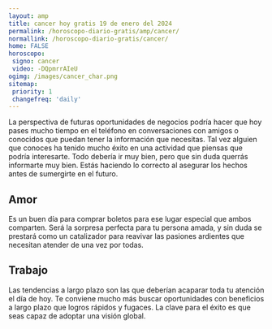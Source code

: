 ```yaml
---
layout: amp
title: cancer hoy gratis 19 de enero del 2024 
permalink: /horoscopo-diario-gratis/amp/cancer/
normallink: /horoscopo-diario-gratis/cancer/
home: FALSE
horoscopo:
 signo: cancer
 video: -DQpmrrAIeU
ogimg: /images/cancer_char.png
sitemap:
 priority: 1
 changefreq: 'daily'
---
```



La perspectiva de futuras oportunidades de negocios podría hacer que hoy pases mucho tiempo en el teléfono en conversaciones con amigos o conocidos que puedan tener la información que necesitas. Tal vez alguien que conoces ha tenido mucho éxito en una actividad que piensas que podría interesarte. Todo debería ir muy bien, pero que sin duda querrás informarte muy bien. Estás haciendo lo correcto al asegurar los hechos antes de sumergirte en el futuro.

## Amor

Es un buen día para comprar boletos para ese lugar especial que ambos comparten. Será la sorpresa perfecta para tu persona amada, y sin duda se prestará como un catalizador para reavivar las pasiones ardientes que necesitan atender de una vez por todas.

## Trabajo

Las tendencias a largo plazo son las que deberían acaparar toda tu atención el día de hoy. Te conviene mucho más buscar oportunidades con beneficios a largo plazo que logros rápidos y fugaces. La clave para el éxito es que seas capaz de adoptar una visión global.